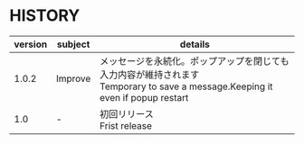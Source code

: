 # HISTORY

|version|subject|details|
|-|-|-|
|1.0.2|Improve|メッセージを永続化。ポップアップを閉じても入力内容が維持されます<BR>Temporary to save a message.Keeping it even if popup restart|
|1.0|-|初回リリース<BR>Frist release|